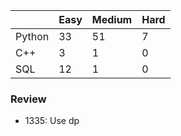 |           | Easy  | Medium | Hard  |
|-----------|-------|--------|-------|
| Python    | 33    | 51     | 7     |
| C++       | 3     | 1      | 0     |
| SQL       | 12    | 1      | 0     |


### Review
* 1335: Use dp
